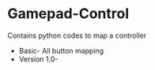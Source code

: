# Gamepad-Control
Contains python codes to map a controller 
* Basic- All button mapping 
* Version 1.0- 
